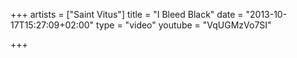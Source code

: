 +++
artists = ["Saint Vitus"]
title = "I Bleed Black"
date = "2013-10-17T15:27:09+02:00"
type = "video"
youtube = "VqUGMzVo7SI"

+++
